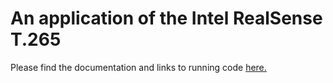 # An application of the Intel RealSense T.265

Please find the documentation and links to running code [here.](https://neilyoung.serveblog.net)
